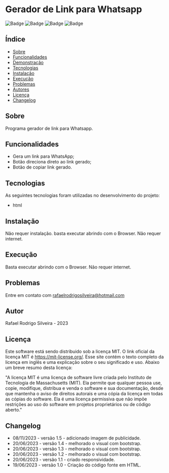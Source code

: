 # Gerador de Link para Whatsapp

![Badge](https://img.shields.io/static/v1?label=Status&message=Em%20desenvolvimento&color=green&style=for-the-badge)
![Badge](https://img.shields.io/static/v1?label=Licença&message=MIT&color=blue&style=for-the-badge)
![Badge](https://img.shields.io/static/v1?label=Linguagem&message=HTML&color=yellow&style=for-the-badge)
![Badge](https://img.shields.io/static/v1?label=Versão&message=1.4&color=blue&style=for-the-badge)

## Índice

- [Sobre](#sobre)
- [Funcionalidades](#funcionalidades)
- [Demonstração](#demonstração)
- [Tecnologias](#tecnologias)
- [Instalação](#instalação)
- [Execução](#execução)
- [Problemas](#problemas)
- [Autores](#autores)
- [Licença](#licença)
- [Changelog](#changelog)

## Sobre

Programa gerador de link para Whatsapp.

## Funcionalidades

- Gera um link para WhatsApp;
- Botão direciona direto ao link gerado;
- Botão de copiar link gerado.


## Tecnologias

As seguintes tecnologias foram utilizadas no desenvolvimento do projeto:

- html

## Instalação

Não requer instalação. basta executar abrindo com o Browser. Não requer internet.

## Execução

Basta executar abrindo com o Browser. Não requer internet.

## Problemas

Entre em contato com rafaelrodrigosilveira@hotmail.com

## Autor

Rafael Rodrigo Silveira - 2023

## Licença

Este software está sendo distribuido sob a licença MIT. O link oficial da licença MIT é https://mit-license.org/. Esse site contém o texto completo da licença em inglês e uma explicação sobre o seu significado e uso. Abaixo um breve resumo desta licença:

"A licença MIT é uma licença de software livre criada pelo Instituto de Tecnologia de Massachusetts (MIT). Ela permite que qualquer pessoa use, copie, modifique, distribua e venda o software e sua documentação, desde que mantenha o aviso de direitos autorais e uma cópia da licença em todas as cópias do software. Ela é uma licença permissiva que não impõe restrições ao uso do software em projetos proprietários ou de código aberto."


## Changelog

- 08/11/2023 - versão 1.5 - adicionado imagem de publicidade.
- 20/06/2023 - versão 1.4 - melhorado o visual com bootstrap.
- 20/06/2023 - versão 1.3 - melhorado o visual com bootstrap.
- 20/06/2023 - versão 1.2 - melhorado o visual com bootstrap.
- 20/06/2023 - versão 1.1 - criado responsividade.
- 19/06/2023 - versão 1.0 - Criação do código fonte em HTML.